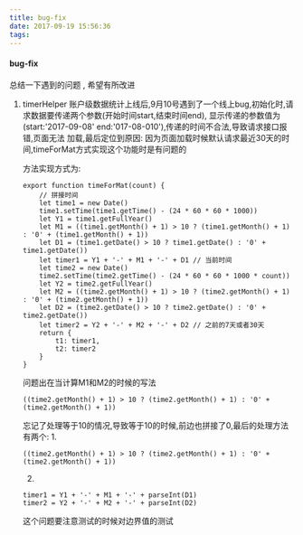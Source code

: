 ```yaml
---
title: bug-fix
date: 2017-09-19 15:56:36
tags:
---
```


####  bug-fix
 总结一下遇到的问题 , 希望有所改进

1. timerHelper 
   账户级数据统计上线后,9月10号遇到了一个线上bug,初始化时,请求数据要传递两个参数(开始时间start,结束时间end),
   显示传递的参数值为(start:'2017-09-08' end:'017-08-010'),传递的时间不合法,导致请求接口报错,页面无法
   加载,最后定位到原因:
   因为页面加载时候默认请求最近30天的时间,timeForMat方式实现这个功能时是有问题的
   
   方法实现方式为:
   
   ```
   export function timeForMat(count) {
       // 拼接时间
       let time1 = new Date()
       time1.setTime(time1.getTime() - (24 * 60 * 60 * 1000))
       let Y1 = time1.getFullYear()
       let M1 = ((time1.getMonth() + 1) > 10 ? (time1.getMonth() + 1) : '0' + (time1.getMonth() + 1))
       let D1 = (time1.getDate() > 10 ? time1.getDate() : '0' + time1.getDate())
       let timer1 = Y1 + '-' + M1 + '-' + D1 // 当前时间
       let time2 = new Date()
       time2.setTime(time2.getTime() - (24 * 60 * 60 * 1000 * count))
       let Y2 = time2.getFullYear()
       let M2 = ((time2.getMonth() + 1) > 10 ? (time2.getMonth() + 1) : '0' + (time2.getMonth() + 1))
       let D2 = (time2.getDate() > 10 ? time2.getDate() : '0' + time2.getDate())
       let timer2 = Y2 + '-' + M2 + '-' + D2 // 之前的7天或者30天
       return {
           t1: timer1,
           t2: timer2
       }
   }
   ```
   问题出在当计算M1和M2的时候的写法
   ```
   ((time2.getMonth() + 1) > 10 ? (time2.getMonth() + 1) : '0' + (time2.getMonth() + 1))
   ```
   忘记了处理等于10的情况,导致等于10的时候,前边也拼接了0,最后的处理方法有两个:
   1. 
   ```
   ((time2.getMonth() + 1) > 10 ? (time2.getMonth() + 1) : '0' + (time2.getMonth() + 1))
   ```
   2.
   ```
   timer1 = Y1 + '-' + M1 + '-' + parseInt(D1)
   timer2 = Y2 + '-' + M2 + '-' + parseInt(D2)
   ```
   
   这个问题要注意测试的时候对边界值的测试